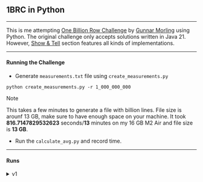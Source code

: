 ## 1BRC in Python
---
This is me attempting [One Billion Row Challenge](https://github.com/gunnarmorling/1brc/tree/main) by [Gunnar Morling](https://twitter.com/gunnarmorling) using Python. The original challenge only accepts solutions written in Java 21. However, [Show & Tell](https://github.com/gunnarmorling/1brc/discussions/categories/show-and-tell) section features all kinds of implementations.

---
#### Running the Challenge
- Generate `measurements.txt` file using `create_measurements.py` 
```
python create_measurements.py -r 1_000_000_000
```
> [!NOTE]
> This takes a few minutes to generate a file with billion lines. File size is arounf 13 GB, make sure to have enough space on your machine.
It took **816.7147829532623** seconds/**13** minutes on my 16 GB M2 Air and file size is **13 GB**.
- Run the `calculate_avg.py` and record time.
---

#### Runs
<details>
<summary>v1</summary>
No tricks, just basic python. It's painful to see how long it took to complete.
Took **869.7821958065033** seconds.
</details>